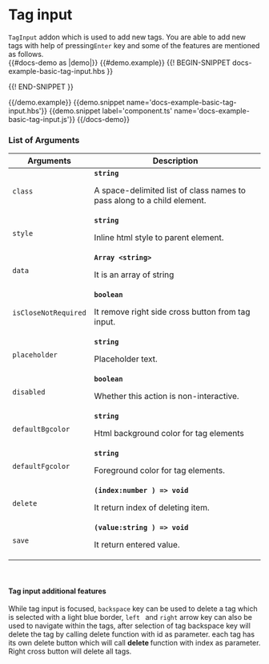 # Tag input
<div class="bp3-running-text bp3-text-large">
    <code>TagInput</code> addon which is used to add new tags. You are able to add new tags with help of
    pressing<code>Enter</code>
    key and some of the features are mentioned as follows.
</div>
{{#docs-demo as |demo|}}
{{#demo.example}}
{{! BEGIN-SNIPPET docs-example-basic-tag-input.hbs }}

<div class="demo-container">
    <div class="docs-example-frame docs-example-frame-row">
        <div class="docs-example">
            <p>
                <TagInput @data={{data}} @placeholder='enter tags..' @save={{action 'saveTag'}}
                    @delete={{action  'deleteTag'}}></TagInput>
            </p>
        </div>
    </div>
</div>

{{! END-SNIPPET }}

{{/demo.example}}
{{demo.snippet name='docs-example-basic-tag-input.hbs'}}
{{demo.snippet label='component.ts' name='docs-example-basic-tag-input.js'}}
{{/docs-demo}}

### List of Arguments


<div class="docs-modifiers-table bp3-running-text">
    <table class="bp3-html-table">
        <thead>
            <tr>
                <th>Arguments</th>
                <th>Description</th>
            </tr>
        </thead>
        <tbody>
            <tr>
                <td class="docs-prop-name"><code>class</code></td>
                <td class="docs-prop-details"><code
                        class="docs-prop-type"><strong>string</strong><em class="docs-prop-default bp3-text-muted"></em></code>
                    <div class="docs-prop-description">
                        <div class="docs-section">
                            <div class="bp3-running-text">
                                <p>A space-delimited list of class names to pass along to a child element.</p>
                            </div>
                        </div>
                    </div>
                </td>
            </tr>
            <tr>
                <td class="docs-prop-name"><code>style</code></td>
                <td class="docs-prop-details"><code
                        class="docs-prop-type"><strong>string</strong><em class="docs-prop-default bp3-text-muted"></em></code>
                    <div class="docs-prop-description">
                        <div class="docs-section">
                            <div class="bp3-running-text">
                                <p>Inline html style to parent element.</p>
                            </div>
                        </div>
                    </div>
                </td>
            </tr>
            <tr>
                <td class="docs-prop-name"><code>data</code></td>
                <td class="docs-prop-details"><code
                        class="docs-prop-type"><strong>Array &lt;string&gt;</strong><em class="docs-prop-default bp3-text-muted"></em></code>
                    <div class="docs-prop-description">
                        <div class="docs-section">
                            <div class="bp3-running-text">
                                <p>It is an array of string</p>
                            </div>
                        </div>
                    </div>
                </td>
            </tr>
            <tr>
                <td class="docs-prop-name"><code>isCloseNotRequired</code></td>
                <td class="docs-prop-details"><code
                        class="docs-prop-type"><strong>boolean</strong><em class="docs-prop-default bp3-text-muted"></em></code>
                    <div class="docs-prop-description">
                        <div class="docs-section">
                            <div class="bp3-running-text">
                                <p>It remove right side cross button from tag input.</p>
                            </div>
                        </div>
                    </div>
                </td>
            </tr>
            <tr>
                <td class="docs-prop-name"><code>placeholder</code></td>
                <td class="docs-prop-details"><code
                        class="docs-prop-type"><strong>string</strong><em class="docs-prop-default bp3-text-muted"></em></code>
                    <div class="docs-prop-description">
                        <div class="docs-section">
                            <div class="bp3-running-text">
                                <p>Placeholder text.</p>
                            </div>
                        </div>
                    </div>
                </td>
            </tr>
            <tr>
                <td class="docs-prop-name"><code>disabled</code></td>
                <td class="docs-prop-details"><code
                        class="docs-prop-type"><strong>boolean</strong><em class="docs-prop-default bp3-text-muted"></em></code>
                    <div class="docs-prop-description">
                        <div class="docs-section">
                            <div class="bp3-running-text">
                                <p>Whether this action is non-interactive.</p>
                            </div>
                        </div>
                    </div>
                </td>
            </tr>
            <tr>
                <td class="docs-prop-name"><code>defaultBgcolor</code></td>
                <td class="docs-prop-details"><code
                        class="docs-prop-type"><strong>string</strong><em class="docs-prop-default bp3-text-muted"></em></code>
                    <div class="docs-prop-description">
                        <div class="docs-section">
                            <div class="bp3-running-text">
                                <p>Html background color for tag elements</p>
                            </div>
                        </div>
                    </div>
                </td>
            </tr>
            <tr>
                <td class="docs-prop-name"><code>defaultFgcolor</code></td>
                <td class="docs-prop-details"><code
                        class="docs-prop-type"><strong>string</strong><em class="docs-prop-default bp3-text-muted"></em></code>
                    <div class="docs-prop-description">
                        <div class="docs-section">
                            <div class="bp3-running-text">
                                <p>Foreground color for tag elements.</p>
                            </div>
                        </div>
                    </div>
                    <div class="docs-prop-tags"></div>
                </td>
            </tr>
            <tr>
                <td class="docs-prop-name"><code>delete</code></td>
                <td class="docs-prop-details"><code
                        class="docs-prop-type"><strong>(index:number ) =&gt; void</strong><em class="docs-prop-default bp3-text-muted"></em></code>
                    <div class="docs-prop-description">
                        <div class="docs-section">
                            <div class="bp3-running-text">
                                <p>It return index of deleting item.</p>
                            </div>
                        </div>
                    </div>
                </td>
            </tr>
            <tr>
                <td class="docs-prop-name"><code>save</code></td>
                <td class="docs-prop-details"><code
                        class="docs-prop-type"><strong>(value:string ) =&gt; void</strong><em class="docs-prop-default bp3-text-muted"></em></code>
                    <div class="docs-prop-description">
                        <div class="docs-section">
                            <div class="bp3-running-text">
                                <p>It return entered value.</p>
                            </div>
                        </div>
                    </div>
                </td>
            </tr>
        </tbody>
    </table>
    <br>
    <div class="bp3-callout bp3-intent-primary ">
        <h4 class="bp3-heading">
            <Icon @icon='info-sign' @iconSize=18 /> Tag input additional features</h4>
        <p>
            While tag input is focused, <code>backspace</code> key can be used to delete a tag which is selected with a
            light blue
            border,
            <code>left </code> and <code>right</code> arrow key can also be used to navigate within the tags,
            after selection of tag backspace key will delete the tag by calling delete function with id as parameter.
            each tag has its own delete button which will call <strong> delete </strong> function with index as
            parameter.
            Right cross button will delete all tags.
        </p>
    </div>

</div>